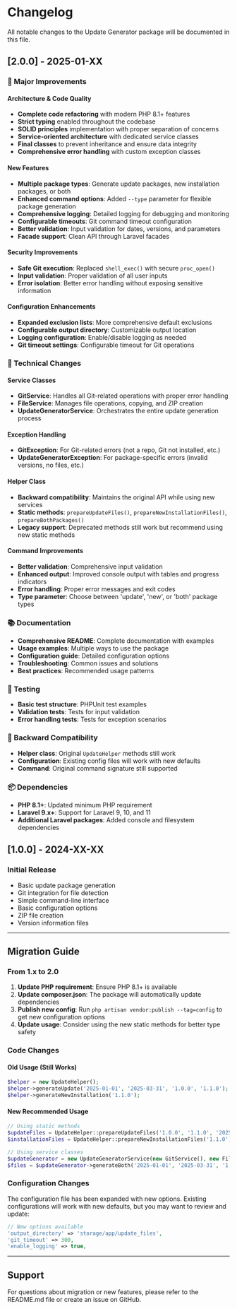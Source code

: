 # Changelog

All notable changes to the Update Generator package will be documented in this file.

## [2.0.0] - 2025-01-XX

### 🚀 Major Improvements

#### Architecture & Code Quality
- **Complete code refactoring** with modern PHP 8.1+ features
- **Strict typing** enabled throughout the codebase
- **SOLID principles** implementation with proper separation of concerns
- **Service-oriented architecture** with dedicated service classes
- **Final classes** to prevent inheritance and ensure data integrity
- **Comprehensive error handling** with custom exception classes

#### New Features
- **Multiple package types**: Generate update packages, new installation packages, or both
- **Enhanced command options**: Added `--type` parameter for flexible package generation
- **Comprehensive logging**: Detailed logging for debugging and monitoring
- **Configurable timeouts**: Git command timeout configuration
- **Better validation**: Input validation for dates, versions, and parameters
- **Facade support**: Clean API through Laravel facades

#### Security Improvements
- **Safe Git execution**: Replaced `shell_exec()` with secure `proc_open()`
- **Input validation**: Proper validation of all user inputs
- **Error isolation**: Better error handling without exposing sensitive information

#### Configuration Enhancements
- **Expanded exclusion lists**: More comprehensive default exclusions
- **Configurable output directory**: Customizable output location
- **Logging configuration**: Enable/disable logging as needed
- **Git timeout settings**: Configurable timeout for Git operations

### 🔧 Technical Changes

#### Service Classes
- **GitService**: Handles all Git-related operations with proper error handling
- **FileService**: Manages file operations, copying, and ZIP creation
- **UpdateGeneratorService**: Orchestrates the entire update generation process

#### Exception Handling
- **GitException**: For Git-related errors (not a repo, Git not installed, etc.)
- **UpdateGeneratorException**: For package-specific errors (invalid versions, no files, etc.)

#### Helper Class
- **Backward compatibility**: Maintains the original API while using new services
- **Static methods**: `prepareUpdateFiles()`, `prepareNewInstallationFiles()`, `prepareBothPackages()`
- **Legacy support**: Deprecated methods still work but recommend using new static methods

#### Command Improvements
- **Better validation**: Comprehensive input validation
- **Enhanced output**: Improved console output with tables and progress indicators
- **Error handling**: Proper error messages and exit codes
- **Type parameter**: Choose between 'update', 'new', or 'both' package types

### 📚 Documentation
- **Comprehensive README**: Complete documentation with examples
- **Usage examples**: Multiple ways to use the package
- **Configuration guide**: Detailed configuration options
- **Troubleshooting**: Common issues and solutions
- **Best practices**: Recommended usage patterns

### 🧪 Testing
- **Basic test structure**: PHPUnit test examples
- **Validation tests**: Tests for input validation
- **Error handling tests**: Tests for exception scenarios

### 🔄 Backward Compatibility
- **Helper class**: Original `UpdateHelper` methods still work
- **Configuration**: Existing config files will work with new defaults
- **Command**: Original command signature still supported

### 📦 Dependencies
- **PHP 8.1+**: Updated minimum PHP requirement
- **Laravel 9.x+**: Support for Laravel 9, 10, and 11
- **Additional Laravel packages**: Added console and filesystem dependencies

## [1.0.0] - 2024-XX-XX

### Initial Release
- Basic update package generation
- Git integration for file detection
- Simple command-line interface
- Basic configuration options
- ZIP file creation
- Version information files

---

## Migration Guide

### From 1.x to 2.0

1. **Update PHP requirement**: Ensure PHP 8.1+ is available
2. **Update composer.json**: The package will automatically update dependencies
3. **Publish new config**: Run `php artisan vendor:publish --tag=config` to get new configuration options
4. **Update usage**: Consider using the new static methods for better type safety

### Code Changes

#### Old Usage (Still Works)
```php
$helper = new UpdateHelper();
$helper->generateUpdate('2025-01-01', '2025-03-31', '1.0.0', '1.1.0');
$helper->generateNewInstallation('1.1.0');
```

#### New Recommended Usage
```php
// Using static methods
$updateFiles = UpdateHelper::prepareUpdateFiles('1.0.0', '1.1.0', '2025-01-01', '2025-03-31');
$installationFiles = UpdateHelper::prepareNewInstallationFiles('1.1.0');

// Using service classes
$updateGenerator = new UpdateGeneratorService(new GitService(), new FileService());
$files = $updateGenerator->generateBoth('2025-01-01', '2025-03-31', '1.0.0', '1.1.0');
```

### Configuration Changes

The configuration file has been expanded with new options. Existing configurations will work with new defaults, but you may want to review and update:

```php
// New options available
'output_directory' => 'storage/app/update_files',
'git_timeout' => 300,
'enable_logging' => true,
```

---

## Support

For questions about migration or new features, please refer to the README.md file or create an issue on GitHub. 